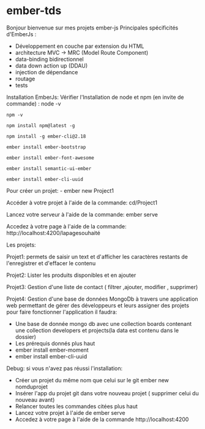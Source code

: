 # ember-tds
Bonjour bienvenue sur mes projets ember-js
Principales spécificités d'EmberJs : 

  - Développement en couche par extension du HTML
  - architecture MVC → MRC (Model Route Component)
  - data-binding bidirectionnel
  - data down action up (DDAU)
  - injection de dépendance
  - routage
  - tests
 
Installation EmberJs:
  Vérifier l'Installation de node et npm (en invite de commande) :
    node -v
    
    npm -v
    
    npm install npm@latest -g
    
    npm install -g ember-cli@2.18
    
    ember install ember-bootstrap
    
    ember install ember-font-awesome
    
    ember install semantic-ui-ember
    
    ember install ember-cli-uuid
  Pour créer un projet:
    - ember new Project1
    
  Accéder à votre projet à l'aide de la commande: cd/Project1
  
  Lancez votre serveur à l'aide de la commande: ember serve
  
  Accedez à votre page à l'aide de la commande: http://localhost:4200/lapagesouhaité
  
Les projets:

 Projet1: permets de saisir un text et d'afficher les caractères restants de l'enregistrer et d'effacer le contenu
  
 Projet2: Lister les produits disponibles et en ajouter
 
 Projet3: Gestion d'une liste de contact ( filtrer ,ajouter, modifier , supprimer)
  
 Projet4: Gestion d'une base de données MongoDb à travers une application web permettant de gérer des développeurs et leurs assigner des projets pour faire fonctionner l'application il faudra:
 - Une base de donnée mongo db avec une collection boards contenant une collection developers et projects(la data est contenu dans 
 le dossier)
 - Les prérequis donnés plus haut
 - ember install ember-moment
 - ember install ember-cli-uuid

Debug: si vous n'avez pas réussi l'installation:

* Créer un projet du même nom que celui sur le git ember new nomduprojet
* Insérer l'app du projet git dans votre nouveau projet ( supprimer celui du nouveau avant)
* Relancer toutes les commandes citées plus haut
* Lancez votre projet à l'aide de ember serve
* Accedez à votre page à l'aide de la commande http://localhost:4200
   
    
